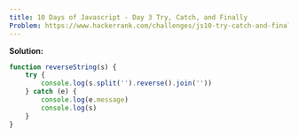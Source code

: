 ```yaml
---
title: 10 Days of Javascript - Day 3 Try, Catch, and Finally
Problem: https://www.hackerrank.com/challenges/js10-try-catch-and-finally/problem?isFullScreen=true
---
```


**Solution:**

```js
function reverseString(s) {
	try {
		console.log(s.split('').reverse().join(''))
	} catch (e) {
		console.log(e.message)
		console.log(s)
	}
}
```
